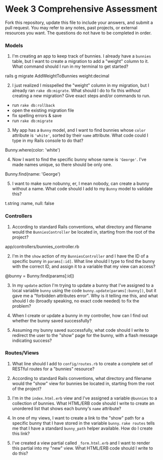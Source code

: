 # Week 3 Comprehensive Assessment

Fork this repository, update this file to include your answers, and submit a pull request. You may refer to any notes, past projects, or external resources you want. The questions do not have to be completed in order.

### Models

1. I'm creating an app to keep track of bunnies. I already have a `bunnies` table, but I want to create a migration to add a "weight" column to it. What command should I run in my terminal to get started?

rails g migrate AddWeightToBunnies weight:decimal

2. I just realized I misspelled the "weight" column in my migration, but I already ran `rake db:migrate`. What should I do to fix this *without* creating a new migration? Give exact steps and/or commands to run.

- run `rake db:rollback`
- open the existing migration file
- fix spelling errors & save
- run `rake db:migrate`


3. My app has a `Bunny` model, and I want to find bunnies whose `color` attribute is `'white'`, sorted by their `name` attribute. What code could I type in my Rails console to do that?

Bunny.where(color: 'white')


4. Now I want to find the specific bunny whose name is `'George'`. I've made names unique, so there should be only one.

Bunny.find(name: 'George')


5. I want to make sure nobunny, er, I mean nobody, can create a bunny without a name. What code should I add to my `Bunny` model to validate this?

t.string :name, null: false

### Controllers

1. According to standard Rails conventions, what directory and filename would the `BunniesController` be located in, starting from the root of the project?

app/controllers/bunnies_controller.rb


2. I'm in the `show` action of my `BunniesController` and I have the ID of a specific bunny in `params[:id]`. What line should I type to find the bunny with the correct ID, and assign it to a variable that my view can access?

@bunny = Bunny.find(params[:id])


3. In my `update` action I'm trying to update a bunny that I've assigned to a local variable `bunny` using the code `bunny.update(params[:bunny])`, but it gave me a "forbidden attributes error". Why is it telling me this, and what should I do (broadly speaking, no exact code needed) to fix the problem?


4. When I create or update a bunny in my controller, how can I find out whether the bunny saved successfully?


5. Assuming my bunny saved successfully, what code should I write to redirect the user to the "show" page for the bunny, with a flash message indicating success?


### Routes/Views

1. What line should I add to `config/routes.rb` to create a complete set of RESTful routes for a "bunnies" resource?


2. According to standard Rails conventions, what directory and filename would the "show" view for bunnies be located in, starting from the root of the project?


3. I'm in the `index.html.erb` view and I've assigned a variable `@bunnies` to a collection of bunnies. What HTML/ERB code should I write to create an unordered list that shows each bunny's `name` attribute?


4. In one of my views, I want to create a link to the "show" path for a specific bunny that I have stored in the variable `bunny`. `rake routes` tells me that I have a standard `bunny_path` helper available. How do I create this link?


5. I've created a view partial called `_form.html.erb` and I want to render this partial into my "new" view. What HTML/ERB code should I write to do this?
